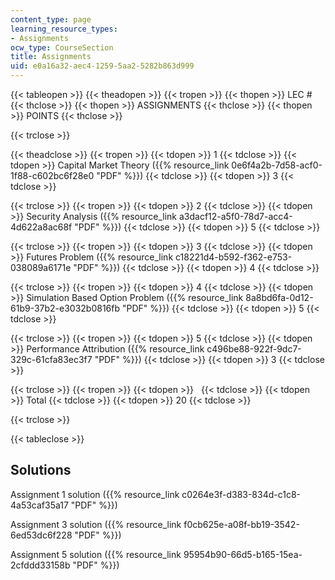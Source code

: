 ```yaml
---
content_type: page
learning_resource_types:
- Assignments
ocw_type: CourseSection
title: Assignments
uid: e0a16a32-aec4-1259-5aa2-5282b863d999
---
```


{{< tableopen >}}
{{< theadopen >}}
{{< tropen >}}
{{< thopen >}}
LEC #
{{< thclose >}}
{{< thopen >}}
ASSIGNMENTS
{{< thclose >}}
{{< thopen >}}
POINTS
{{< thclose >}}

{{< trclose >}}

{{< theadclose >}}
{{< tropen >}}
{{< tdopen >}}
1
{{< tdclose >}}
{{< tdopen >}}
Capital Market Theory ({{% resource_link 0e6f4a2b-7d58-acf0-1f88-c602bc6f28e0 "PDF" %}})
{{< tdclose >}}
{{< tdopen >}}
3
{{< tdclose >}}

{{< trclose >}}
{{< tropen >}}
{{< tdopen >}}
2
{{< tdclose >}}
{{< tdopen >}}
Security Analysis ({{% resource_link a3dacf12-a5f0-78d7-acc4-4d622a8ac68f "PDF" %}})
{{< tdclose >}}
{{< tdopen >}}
5
{{< tdclose >}}

{{< trclose >}}
{{< tropen >}}
{{< tdopen >}}
3
{{< tdclose >}}
{{< tdopen >}}
Futures Problem ({{% resource_link c18221d4-b592-f362-e753-038089a6171e "PDF" %}})
{{< tdclose >}}
{{< tdopen >}}
4
{{< tdclose >}}

{{< trclose >}}
{{< tropen >}}
{{< tdopen >}}
4
{{< tdclose >}}
{{< tdopen >}}
Simulation Based Option Problem ({{% resource_link 8a8bd6fa-0d12-61b9-37b2-e3032b0816fb "PDF" %}})
{{< tdclose >}}
{{< tdopen >}}
5
{{< tdclose >}}

{{< trclose >}}
{{< tropen >}}
{{< tdopen >}}
5
{{< tdclose >}}
{{< tdopen >}}
Performance Attribution ({{% resource_link c496be88-922f-9dc7-329c-61cfa83ec3f7 "PDF" %}})
{{< tdclose >}}
{{< tdopen >}}
3
{{< tdclose >}}

{{< trclose >}}
{{< tropen >}}
{{< tdopen >}}
 
{{< tdclose >}}
{{< tdopen >}}
Total
{{< tdclose >}}
{{< tdopen >}}
20
{{< tdclose >}}

{{< trclose >}}

{{< tableclose >}}

Solutions
---------

Assignment 1 solution ({{% resource_link c0264e3f-d383-834d-c1c8-4a53caf35a17 "PDF" %}})

Assignment 3 solution ({{% resource_link f0cb625e-a08f-bb19-3542-6ed53dc6f228 "PDF" %}})

Assignment 5 solution ({{% resource_link 95954b90-66d5-b165-15ea-2cfddd33158b "PDF" %}})